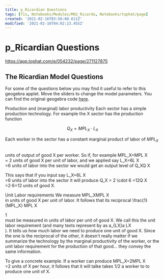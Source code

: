 ```yaml
---
title: p_Ricardian Questions
tags: [fix, Notebooks/Modules/M02_Ricardo, Notebooks/tophat/page]
created: '2021-02-16T03:56:08.611Z'
modified: '2021-02-16T04:02:23.455Z'
---
```


# p_Ricardian Questions

https://app.tophat.com/e/054232/page/271127875

## The Ricardian Model Questions

For some of the questions below you may find it useful to refer to this geogebra applet. Move the sliders to change the model parameters. You can find the original geogebra code [here](https://www.geogebra.org/classic/mwmw6pxw).

Production and (marginal) labor productivity
Each sector has a simple production technology.  For example the X sector has the production function

 $$Q_X=MPL_X \cdot L_X$$
  

Each worker in the sector has a constant marginal product of labor of $MPL_X$ 

​	
  units of output of good X per worker.   So if, for example MPL_X=MPL 
X
​	
 = 2 units of good X per unit of labor, and we applied say L_X=6L 
X
​	
 =6 units of labor into the sector we would get an output level of Q_XQ 
X
​	
  

This says that if you input say L_X=6L 
X
​	
 =6 units of labor into the sector it will produce Q_X = 2 \cdot 6 =12Q 
X
​	
 =2⋅6=12 units of good X.  

Unit Labor requirements
We measure MPL_XMPL 
X
​	
  in units of good X per unit of labor.   It follows that its reciprocal  \frac{1}{MPL_X} 
MPL 
X
​	
 
1
​	
  must be measured in units of labor per unit of good X.   We call this the unit labor requirement (and many texts represent by as a_{LX}a 
LX
​	
 ).  It tells us how much labor we need to produce one unit of good X.   Since the one is the reciprocal of the other, it doesn't really matter if we summarize the technology by the marginal productivity of the worker, or the unit labor requirement for the production of that good... they convey the same information.

To give a concrete example.   If a worker can produce MPL_X=2MPL 
X
​	
 =2 units of X per hour, it follows that it will talke takes 1/2 a worker to to produce one unit of X.   
